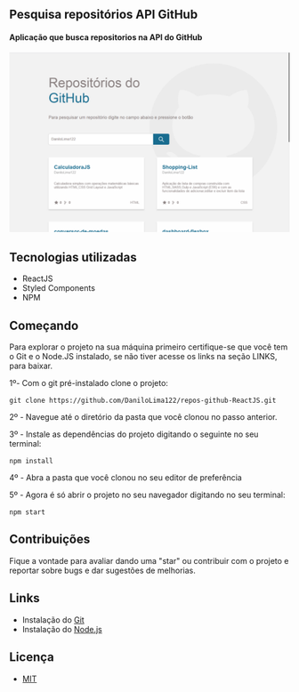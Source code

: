 ## Pesquisa repositórios API GitHub
#### Aplicação que busca repositorios na API do GitHub

![](layout.png)


## Tecnologias utilizadas

- ReactJS
- Styled Components
- NPM

## Começando

Para explorar o projeto na sua máquina primeiro certifique-se que você tem o Git e o Node.JS instalado, se não tiver acesse os links na seção LINKS, para baixar.

1º- Com o git pré-instalado clone o projeto:

~~~shell
git clone https://github.com/DaniloLima122/repos-github-ReactJS.git
~~~

2º - Navegue até o diretório da pasta que você clonou no passo anterior.

3º - Instale as dependências do projeto digitando o seguinte no seu terminal:
~~~shell
npm install
~~~

4º - Abra a pasta que você clonou no seu editor de preferência

5º - Agora é só abrir o projeto no seu navegador digitando no seu terminal:
~~~shell
npm start
~~~


## Contribuições

Fique a vontade para avaliar dando uma "star" ou contribuir com o projeto e reportar sobre bugs e dar sugestões de melhorias.


## Links

- Instalação do [Git](https://git-scm.com/)
- Instalação do [Node.js](https://nodejs.org/en/download/) 

## Licença
- [MIT](LICENSE)


